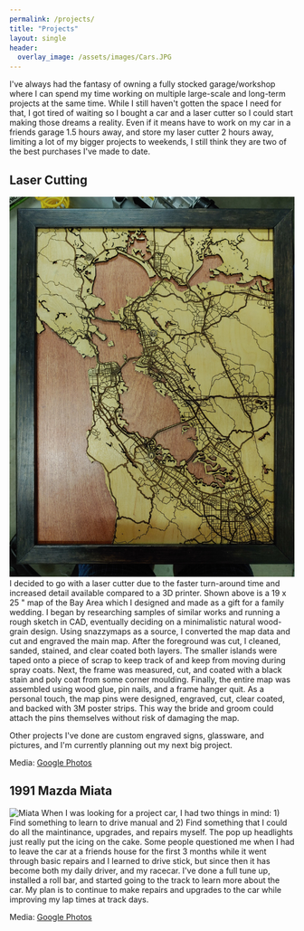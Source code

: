 ```yaml
---
permalink: /projects/
title: "Projects"
layout: single
header:
  overlay_image: /assets/images/Cars.JPG
---
```


I've always had the fantasy of owning a fully stocked garage/workshop where I can spend my time working on multiple large-scale and long-term projects at the same time. While I still haven't gotten the space I need for that, I got tired of waiting so I bought a car and a laser cutter so I could start making those dreams a reality. Even if it means have to work on my car in a friends garage 1.5 hours away, and store my laser cutter 2 hours away, limiting a lot of my bigger projects to weekends, I still think they are two of the best purchases I've made to date.

## Laser Cutting
![Laser Map](/assets/images/laser_map.jpg)
I decided to go with a laser cutter due to the faster turn-around time and increased detail available compared to a 3D printer. Shown above is a 19 x 25 " map of the Bay Area which I designed and made as a gift for a family wedding. I began by researching samples of similar works and running a rough sketch in CAD, eventually deciding on a minimalistic natural wood-grain design. Using snazzymaps as a source, I converted the map data and cut and engraved the main map. After the foreground was cut, I cleaned, sanded, stained, and clear coated both layers. The smaller islands were taped onto a piece of scrap to keep track of and keep from moving during spray coats. Next, the frame was measured, cut, and coated with a black stain and poly coat from some corner moulding. Finally, the entire map was assembled using wood glue, pin nails, and a frame hanger quit.
As a personal touch, the map pins were designed, engraved, cut, clear coated, and backed with 3M poster strips.  This way the bride and groom could attach the pins themselves without risk of damaging the map.

Other projects I've done are custom engraved signs, glassware, and pictures, and I'm currently planning out my next big project.

Media: [Google Photos](https://photos.app.goo.gl/uvZfhLFAUjegBEX36)

## 1991 Mazda Miata
![Miata](/assets/images/miata.jpg)
When I was looking for a project car, I had two things in mind: 1) Find something to learn to drive manual and 2) Find something that I could do all the maintinance, upgrades, and repairs myself. The pop up headlights just really put the icing on the cake. Some people questioned me when I had to leave the car at a friends house for the first 3 months while it went through basic repairs and I learned to drive stick, but since then it has become both my daily driver, and my racecar. I've done a full tune up, installed a roll bar, and started going to the track to learn more about the car. My plan is to continue to make repairs and upgrades to the car while improving my lap times at track days.

Media: [Google Photos](https://photos.app.goo.gl/pJjmkDbmTaZVGzWT8) 